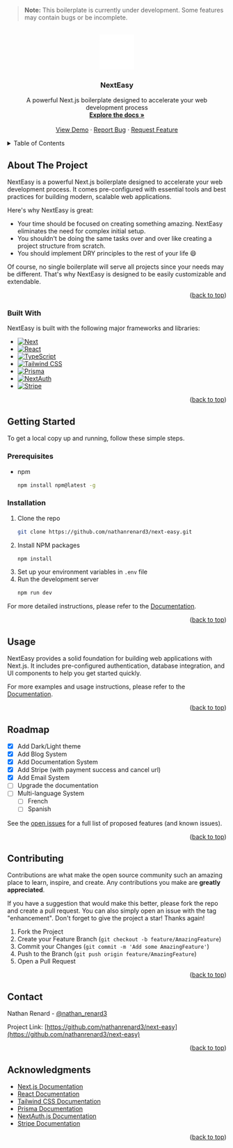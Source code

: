 <!-- Improved compatibility of back to top link: See: https://github.com/othneildrew/Best-README-Template/pull/73 -->

<a id="readme-top"></a>

> **Note:** This boilerplate is currently under development. Some features may contain bugs or be incomplete.

<!-- PROJECT LOGO -->
<br />
<div align="center">
  <a href="https://github.com/nathanrenard3/next-easy">
    <img src="public/logo-dark.svg" alt="Logo" width="80" height="80">
  </a>

  <h3 align="center">NextEasy</h3>

  <p align="center">
    A powerful Next.js boilerplate designed to accelerate your web development process
    <br />
    <a href="https://next-easy-mocha.vercel.app/docs/getting-started/introduction"><strong>Explore the docs »</strong></a>
    <br />
    <br />
    <a href="https://next-easy-mocha.vercel.app">View Demo</a>
    ·
    <a href="https://github.com/nathanrenard3/next-easy/issues">Report Bug</a>
    ·
    <a href="https://github.com/nathanrenard3/next-easy/issues">Request Feature</a>
  </p>
</div>

<!-- TABLE OF CONTENTS -->
<details>
  <summary>Table of Contents</summary>
  <ol>
    <li>
      <a href="#about-the-project">About The Project</a>
      <ul>
        <li><a href="#built-with">Built With</a></li>
      </ul>
    </li>
    <li>
      <a href="#getting-started">Getting Started</a>
      <ul>
        <li><a href="#prerequisites">Prerequisites</a></li>
        <li><a href="#installation">Installation</a></li>
      </ul>
    </li>
    <li><a href="#usage">Usage</a></li>
    <li><a href="#roadmap">Roadmap</a></li>
    <li><a href="#contributing">Contributing</a></li>
    <li><a href="#contact">Contact</a></li>
    <li><a href="#acknowledgments">Acknowledgments</a></li>
  </ol>
</details>

<!-- ABOUT THE PROJECT -->

## About The Project

NextEasy is a powerful Next.js boilerplate designed to accelerate your web development process. It comes pre-configured with essential tools and best practices for building modern, scalable web applications.

Here's why NextEasy is great:

- Your time should be focused on creating something amazing. NextEasy eliminates the need for complex initial setup.
- You shouldn't be doing the same tasks over and over like creating a project structure from scratch.
- You should implement DRY principles to the rest of your life :smile:

Of course, no single boilerplate will serve all projects since your needs may be different. That's why NextEasy is designed to be easily customizable and extendable.

<p align="right">(<a href="#readme-top">back to top</a>)</p>

### Built With

NextEasy is built with the following major frameworks and libraries:

- [![Next][Next.js]][Next-url]
- [![React][React.js]][React-url]
- [![TypeScript][TypeScript]][TypeScript-url]
- [![Tailwind CSS][TailwindCSS]][TailwindCSS-url]
- [![Prisma][Prisma]][Prisma-url]
- [![NextAuth][NextAuth]][NextAuth-url]
- [![Stripe][Stripe]][Stripe-url]

<p align="right">(<a href="#readme-top">back to top</a>)</p>

<!-- GETTING STARTED -->

## Getting Started

To get a local copy up and running, follow these simple steps.

### Prerequisites

- npm
  ```sh
  npm install npm@latest -g
  ```

### Installation

1. Clone the repo
   ```sh
   git clone https://github.com/nathanrenard3/next-easy.git
   ```
2. Install NPM packages
   ```sh
   npm install
   ```
3. Set up your environment variables in `.env` file
4. Run the development server
   ```sh
   npm run dev
   ```

For more detailed instructions, please refer to the [Documentation](https://next-easy-mocha.vercel.app/docs/getting-started/introduction).

<p align="right">(<a href="#readme-top">back to top</a>)</p>

<!-- USAGE EXAMPLES -->

## Usage

NextEasy provides a solid foundation for building web applications with Next.js. It includes pre-configured authentication, database integration, and UI components to help you get started quickly.

For more examples and usage instructions, please refer to the [Documentation](https://next-easy-mocha.vercel.app/docs/getting-started/introduction).

<p align="right">(<a href="#readme-top">back to top</a>)</p>

<!-- ROADMAP -->

## Roadmap

- [x] Add Dark/Light theme
- [x] Add Blog System
- [x] Add Documentation System
- [x] Add Stripe (with payment success and cancel url)
- [x] Add Email System
- [ ] Upgrade the documentation
- [ ] Multi-language System
  - [ ] French
  - [ ] Spanish

See the [open issues](https://github.com/nathanrenard3/next-easy/issues) for a full list of proposed features (and known issues).

<p align="right">(<a href="#readme-top">back to top</a>)</p>

<!-- CONTRIBUTING -->

## Contributing

Contributions are what make the open source community such an amazing place to learn, inspire, and create. Any contributions you make are **greatly appreciated**.

If you have a suggestion that would make this better, please fork the repo and create a pull request. You can also simply open an issue with the tag "enhancement".
Don't forget to give the project a star! Thanks again!

1. Fork the Project
2. Create your Feature Branch (`git checkout -b feature/AmazingFeature`)
3. Commit your Changes (`git commit -m 'Add some AmazingFeature'`)
4. Push to the Branch (`git push origin feature/AmazingFeature`)
5. Open a Pull Request

<p align="right">(<a href="#readme-top">back to top</a>)</p>

<!-- CONTACT -->

## Contact

Nathan Renard - [@nathan_renard3](https://x.com/nathan_renard3)

Project Link: [https://github.com/nathanrenard3/next-easy](https://github.com/nathanrenard3/next-easy)

<p align="right">(<a href="#readme-top">back to top</a>)</p>

<!-- ACKNOWLEDGMENTS -->

## Acknowledgments

- [Next.js Documentation](https://nextjs.org/docs)
- [React Documentation](https://reactjs.org/docs/getting-started.html)
- [Tailwind CSS Documentation](https://tailwindcss.com/docs)
- [Prisma Documentation](https://www.prisma.io/docs/)
- [NextAuth.js Documentation](https://next-auth.js.org/getting-started/introduction)
- [Stripe Documentation](https://stripe.com/docs)

<p align="right">(<a href="#readme-top">back to top</a>)</p>

<!-- MARKDOWN LINKS & IMAGES -->

[Next.js]: https://img.shields.io/badge/next.js-000000?style=for-the-badge&logo=nextdotjs&logoColor=white
[Next-url]: https://nextjs.org/
[React.js]: https://img.shields.io/badge/React-20232A?style=for-the-badge&logo=react&logoColor=61DAFB
[React-url]: https://reactjs.org/
[TypeScript]: https://img.shields.io/badge/TypeScript-007ACC?style=for-the-badge&logo=typescript&logoColor=white
[TypeScript-url]: https://www.typescriptlang.org/
[TailwindCSS]: https://img.shields.io/badge/Tailwind_CSS-38B2AC?style=for-the-badge&logo=tailwind-css&logoColor=white
[TailwindCSS-url]: https://tailwindcss.com/
[Prisma]: https://img.shields.io/badge/Prisma-3982CE?style=for-the-badge&logo=Prisma&logoColor=white
[Prisma-url]: https://www.prisma.io/
[NextAuth]: https://img.shields.io/badge/NextAuth-000000?style=for-the-badge&logo=next.js&logoColor=white
[NextAuth-url]: https://next-auth.js.org/
[Stripe]: https://img.shields.io/badge/Stripe-626CD9?style=for-the-badge&logo=Stripe&logoColor=white
[Stripe-url]: https://stripe.com/
